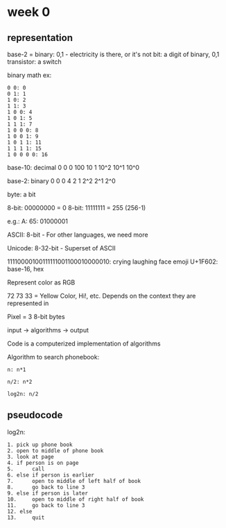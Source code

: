# week 0

## representation

base-2 = binary: 0,1
    - electricity is there, or it's not
bit: a digit of binary, 0,1
transistor: a switch

binary math ex:

```
0 0: 0
0 1: 1
1 0: 2
1 1: 3
1 0 0: 4
1 0 1: 5
1 1 1: 7
1 0 0 0: 8
1 0 0 1: 9
1 0 1 1: 11
1 1 1 1: 15
1 0 0 0 0: 16
```

base-10: decimal
0   0  0
100 10 1
10^2 10^1 10^0

base-2: binary
0   0   0
4   2   1
2^2 2^1 2^0

byte: a bit

8-bit: 00000000 = 0
8-bit: 11111111 = 255 (256-1)

e.g.: A: 65: 01000001

ASCII: 8-bit
    - For other languages, we need more

Unicode: 8-32-bit
    - Superset of ASCII

11110000100111111001100010000010: crying laughing face emoji
U+1F602: base-16, hex

Represent color as RGB

72 73 33 = Yellow Color, Hi!, etc.
Depends on the context they are represented in

Pixel = 3 8-bit bytes

input -> algorithms -> output

Code is a computerized implementation of algorithms

Algorithm to search phonebook:

```
n: n*1

n/2: n*2

log2n: n/2
```

## pseudocode

log2n:

```
1. pick up phone book
2. open to middle of phone book
3. look at page
4. if person is on page
5.      call
6. else if person is earlier
7.      open to middle of left half of book
8.      go back to line 3
9. else if person is later
10.     open to middle of right half of book
11.     go back to line 3
12. else
13.     quit
```


